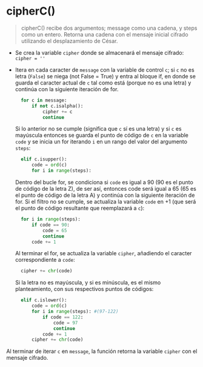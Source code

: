 # cipherC()

> cipherC() recibe dos argumentos; message como una cadena, y steps como un entero. Retorna una cadena con el mensaje inicial cifrado utilizando el desplazamiento de César.

- Se crea la variable `cipher` donde se almacenará el mensaje cifrado: `cipher = ''`

- Itera en cada caracter de `message` con la variable de control `c`; si `c` no es letra (`False`) se niega (not False = True) y entra al bloque if, en donde se guarda el caracter actual de `c` tal como está (porque no es una letra) y continúa con la siguiente iteración de for.

  ```py
    for c in message:
        if not c.isalpha():
            cipher += c
            continue
  ```

  Si lo anterior no se cumple (significa que `c` sí es una letra) y si `c` es mayúscula entonces se guarda el punto de código de `c` en la variable `code` y se inicia un for iterando `i` en un rango del valor del argumento `steps`:

  ```py
    elif c.isupper():
        code = ord(c)
        for i in range(steps):
  ```

  Dentro del bucle for, se condiciona si `code` es igual a 90 (90 es el punto de código de la letra Z), de ser así, entonces code será igual a 65 (65 es el punto de código de la letra A) y continúa con la siguiente iteración de for. Si el filtro no se cumple, se actualiza la variable `code` en +1 (que será el punto de código resultante que reemplazará a `c`):

  ```py
    for i in range(steps):
        if code == 90:
            code = 65
            continue
        code += 1
  ```

  Al terminar el for, se actualiza la variable `cipher`, añadiendo el caracter correspondiente a `code`:

  ```py
    cipher += chr(code)
  ```

  Si la letra no es mayúscula, y si es minúscula, es el mismo planteamiento, con sus respectivos puntos de códigos:

  ```py
    elif c.islower():
        code = ord(c)
        for i in range(steps): #(97-122)
            if code == 122:
                code = 97
                continue
            code += 1
        cipher += chr(code)
  ```

Al terminar de iterar `c` en `message`, la función retorna la variable `cipher` con el mensaje cifrado.
